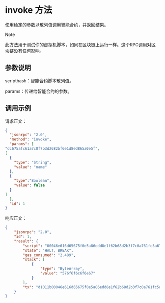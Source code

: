 # invoke 方法

使用给定的参数以散列值调用智能合约，并返回结果。

> [!Note]
>
> 此方法用于测试你的虚拟机脚本，如同在区块链上运行一样。这个RPC调用对区块链没有任何影响。

## 参数说明

scripthash：智能合约脚本散列值。

params：传递给智能合约的参数。

## 调用示例

请求正文：

```json
{
  "jsonrpc": "2.0",
  "method": "invoke",
  "params": [
"dc675afc61a7c0f7b3d2682bf6e1d8ed865a0e5f",
[
  {
    "type": "String",
    "value": "name"
  },
  {
    "type":"Boolean",
    "value": false
  }
]
  ],
  "id": 1
}
```

响应正文：

```json
{
    "jsonrpc": "2.0",
    "id": 1,
    "result": {
        "script": "00046e616d65675f0e5a86edd8e1f62b68d2b3f7c0a761fc5a67dc",
        "state": "HALT, BREAK",
        "gas_consumed": "2.489",
        "stack": [
            {
                "type": "ByteArray",
                "value": "576f6f6c6f6e67"
            }
        ],
        "tx": "d1011b00046e616d65675f0e5a86edd8e1f62b68d2b3f7c0a761fc5a67dc000000000000000000000000"
    }
}
```